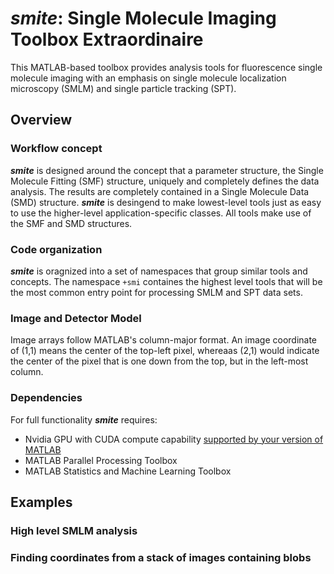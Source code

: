 # ***smite***: Single Molecule Imaging Toolbox Extraordinaire

This MATLAB-based toolbox provides analysis tools for fluorescence single molecule imaging with an emphasis on single molecule localization microscopy (SMLM) and single particle tracking (SPT).

## Overview

### Workflow concept
***smite*** is designed around the concept that a parameter structure, the Single Molecule Fitting (SMF) structure, uniquely and completely defines the data analysis.  The results are completely contained in a Single Molecule Data (SMD) structure.  ***smite*** is desingend to make lowest-level tools just as easy to use the higher-level application-specific classes.  All tools make use of the SMF and SMD structures.   

### Code organization
***smite*** is oragnized into a set of namespaces that group similar tools and concepts. The namespace  `+smi`   containes the highest level tools that will be the most common entry point for processing SMLM and SPT data sets.  

### Image and Detector Model
Image arrays follow MATLAB's column-major format.  An image coordinate of (1,1) means the center of the top-left pixel, whereaas (2,1) would indicate the center of the pixel that is one down from the top, but in the left-most column.   

### Dependencies
For full functionality ***smite*** requires:
- Nvidia GPU with CUDA compute capability [supported by your version of MATLAB](https://www.mathworks.com/help/parallel-computing/gpu-support-by-release.html)
- MATLAB Parallel Processing Toolbox
- MATLAB Statistics and Machine Learning Toolbox

## Examples
### High level SMLM analysis

### Finding coordinates from a stack of images containing blobs








